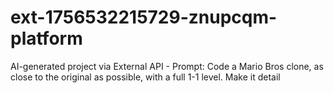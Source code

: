 # ext-1756532215729-znupcqm-platform
AI-generated project via External API - Prompt: Code a Mario Bros clone, as close to the original as possible, with a full 1-1 level. Make it detail
